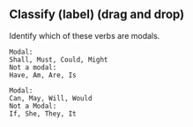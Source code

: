 ## Classify (label) (drag and drop)

Identify which of these verbs are modals.
```
Modal:
Shall, Must, Could, Might
Not a modal:
Have, Am, Are, Is
```

```
Modal:
Can, May, Will, Would
Not a Modal:
If, She, They, It
```